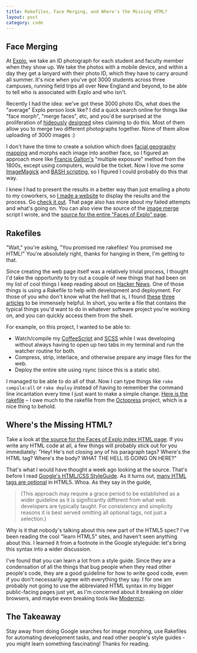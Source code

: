 ```yaml
---
title: Rakefiles, Face Merging, and Where's the Missing HTML?
layout: post
category: code
---
```


Face Merging
------------

At [Explo](http://www.explo.org), we take an ID photograph for each student and faculty member when they show up. We take the photos with a mobile device, and within a day they get a lanyard with their photo ID, which they have to carry around all summer. It's nice when you've got 3000 students across three campuses, running field trips all over New England and beyond, to be able to tell who is associated with Explo and who isn't.

Recently I had the idea: we've got these 3000 photo IDs, what does the "average" Explo person look like? I did a quick search online for things like "face morph", "merge faces", etc, and you'd be surprised at the proliferation of [hideously](http://www.mergingfaces.com/Index.php) [designed](http://www.morphthing.com/) sites claiming to do this. Most of them allow you to merge two different photographs together. None of them allow uploading of 3000 images :)

I don't have the time to create a solution which does [facial geography mapping](http://www.faceresearch.org/demos/average) and morphs each image into another face, so I figured an approach more like [Francis Galton's](http://www.faceresearch.org/tech/prototyping) "multiple exposure" method from the 1800s, except using computers, would be the ticket. Now I love me some [ImageMagick](http://imagemagick.org) and [BASH scripting](http://tldp.org/LDP/abs/html/), so I figured I could probably do this that way.

I knew I had to present the results in a better way than just emailing a photo to my coworkers, so [I made a website](http://www.explo.org/facesofexplo) to display the results and the process. Go [check it out](http://www.explo.org/facesofexplo). That page also has more about my failed attempts and what's going on. You can also view the source of the [image merge](https://gist.github.com/2490678) script I wrote, and the [source for the entire "Faces of Explo" page](https://github.com/exploration/faces-of-explo).



Rakefiles
---------

"Wait," you're asking, "You promised me rakefiles! You promised me HTML!" You're absolutely right, thanks for hanging in there, I'm getting to that.

Since creating the web page itself was a relatively trivial process, I thought I'd take the opportunity to try out a couple of new things that had been on my list of cool things I keep reading about on [Hacker News](http://news.ycombinator.com/). One of those things is using a Rakefile to help with development and deployment. For those of you who don't know what the hell that is, I found [these](http://jasonseifer.com/2010/04/06/rake-tutorial) [three](http://railscasts.com/episodes/66-custom-rake-tasks) [articles](http://www.jbarnette.com/2009/08/27/on-rake.html) to be immensely helpful. In short, you write a file that contains the typical things you'd want to do in whatever software project you're working on, and you can quickly access them from the shell. 

For example, on this project, I wanted to be able to:

- Watch/compile my [CoffeeScript](http://jashkenas.github.com/coffee-script/) and [SCSS](http://sass-lang.com/) while I was developing without always having to open up two tabs in my terminal and run the watcher routine for both.
- Compress, strip, interlace, and otherwise prepare any image files for the web.
- Deploy the entire site using rsync (since this is a static site).

I managed to be able to do all of that. Now I can type things like `rake compile:all` or `rake deploy` instead of having to remember the command line incantation every time I just want to make a simple change. [Here is the rakefile](https://github.com/exploration/faces-of-explo/blob/master/Rakefile) – I owe much to the rakefile from the [Octopress](http://octopress.org/) project, which is a nice thing to behold.


Where's the Missing HTML?
-------------------------

Take a look at [the source for the Faces of Explo index HTML page](https://github.com/exploration/faces-of-explo/blob/master/public/index.html). If you write any HTML code at all, a few things will probably stick out for you immediately: "Hey! He's not closing any of his paragraph tags? Where's the HTML tag? Where's the body? WHAT THE HELL IS GOING ON HERE?"

That's what I would have thought a week ago looking at the source. That's before I read [Google's HTML/CSS StyleGuide](http://google-styleguide.googlecode.com/svn/trunk/htmlcssguide.xml). As it turns out, [many HTML tags are optional](http://google-styleguide.googlecode.com/svn/trunk/htmlcssguide.xml?showone=Optional_tags#Optional_tags) in HTML5. Whoa. As they say in the guide, 

> (This approach may require a grace period to be established as a wider guideline as it is significantly different from what web developers are typically taught. For consistency and simplicity reasons it is best served omitting all optional tags, not just a selection.)
    
Why is it that nobody's talking about this new part of the HTML5 spec? I've been reading the cool "learn HTML5" sites, and haven't seen anything about this. I learned it from a footnote in the Google styleguide: let's bring this syntax into a wider discussion.

I've found that you can learn a lot from a style guide. Since they are a condensation of all the things that bug people when they read other people's code, they are a good guideline for how to write good code, even if you don't necessarily agree with everything they say. I for one am probably not going to use the abbreviated HTML syntax in my bigger public-facing pages just yet, as I'm concerned about it breaking on older browsers, and maybe even breaking tools like [Modernizr](http://www.modernizr.com/).



The Takeaway
------------

Stay away from doing Google searches for image morphing, use Rakefiles for automating development tasks, and read other people's style guides - you might learn something fascinating! Thanks for reading.
